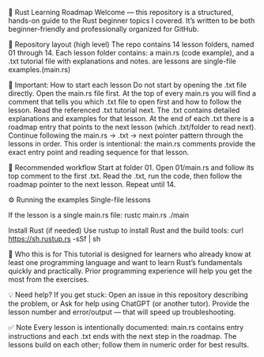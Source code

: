 🦀 Rust Learning Roadmap
Welcome — this repository is a structured, hands-on guide to the Rust beginner topics I covered. 
It’s written to be both beginner-friendly and professionally organized for GitHub.


📂 Repository layout (high level)
The repo contains 14 lesson folders, named 01 through 14.
Each lesson folder contains:
a main.rs (code example),
and a .txt tutorial file with explanations and notes.
are lessons are single-file examples.(main.rs)


🔎 Important: How to start each lesson
Do not start by opening the .txt file directly.
Open the main.rs file first.
At the top of every main.rs you will find a comment that tells you which .txt file to open first and how to follow the lesson.
Read the referenced .txt tutorial next.
The .txt contains detailed explanations and examples for that lesson.
At the end of each .txt there is a roadmap entry that points to the next lesson (which .txt/folder to read next).
Continue following the main.rs → .txt → next pointer pattern through the lessons in order.
This order is intentional: the main.rs comments provide the exact entry point and reading sequence for that lesson.


🧭 Recommended workflow
Start at folder 01.
Open 01/main.rs and follow its top comment to the first .txt.
Read the .txt, run the code, then follow the roadmap pointer to the next lesson.
Repeat until 14.


⚙️ Running the examples
Single-file lessons

If the lesson is a single main.rs file:
rustc main.rs
./main

Install Rust (if needed)
Use rustup to install Rust and the build tools:
curl https://sh.rustup.rs -sSf | sh


🧩 Who this is for
This tutorial is designed for learners who already know at least one programming language and want to learn Rust’s fundamentals quickly and practically.
Prior programming experience will help you get the most from the exercises.


💡 Need help?
If you get stuck:
Open an issue in this repository describing the problem,
or Ask for help using ChatGPT (or another tutor). Provide the lesson number and error/output — that will speed up troubleshooting.


✅ Note
Every lesson is intentionally documented: main.rs contains entry instructions and each .txt ends with the next step in the roadmap.
The lessons build on each other; follow them in numeric order for best results.
